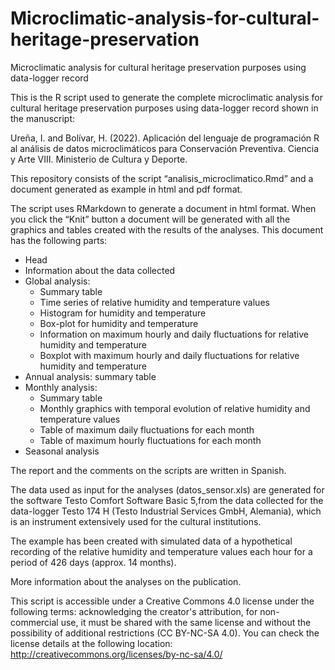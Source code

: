 # Microclimatic-analysis-for-cultural-heritage-preservation
Microclimatic analysis for cultural heritage preservation purposes using data-logger record

This is the R script used to generate the complete microclimatic analysis for cultural heritage preservation purposes using data-logger record shown in the manuscript:

Ureña, I. and Bolívar, H. (2022). Aplicación del lenguaje de programación R al análisis de datos microclimáticos para Conservación Preventiva. Ciencia y Arte VIII. Ministerio de Cultura y Deporte.

This repository consists of the script “analisis_microclimatico.Rmd” and a document generated as example in html and pdf format.

The script uses RMarkdown to generate a document in html format. When you click the “Knit” button a document will be generated with all the graphics and tables created with the results of the analyses. This document has the following parts:

- Head
- Information about the data collected
- Global analysis:
    -	Summary table
    -	Time series of relative humidity and temperature values
    -	Histogram for humidity and temperature
    -	Box-plot for humidity and temperature
    -	Information on maximum hourly and daily fluctuations for relative humidity and temperature
    -	Boxplot with maximum hourly and daily fluctuations for relative humidity and temperature
- Annual analysis: summary table
- Monthly analysis:
    - Summary table 
    - Monthly graphics with temporal evolution of relative humidity and temperature values
    - Table of maximum daily fluctuations for each month 
    - Table of maximum hourly fluctuations for each month
- Seasonal analysis

The report and the comments on the scripts are written in Spanish.

The data used as input for the analyses (datos_sensor.xls) are generated for the software Testo Comfort Software Basic 5,from the data collected for the data-logger Testo 174 H (Testo Industrial Services GmbH, Alemania), which is an instrument extensively used for the cultural institutions.

The example has been created with simulated data of a hypothetical recording of the relative humidity and temperature values each hour for a period of 426 days (approx. 14 months).

More information about the analyses on the publication.

This script is accessible under a Creative Commons 4.0 license under the following terms: acknowledging the creator's attribution, for non-commercial use, it must be shared with the same license and without the possibility of additional restrictions (CC BY-NC-SA 4.0). You can check the license details at the following location: http://creativecommons.org/licenses/by-nc-sa/4.0/
